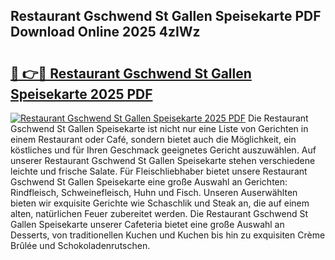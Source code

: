 ## Restaurant Gschwend St Gallen Speisekarte PDF Download Online 2025 4zIWz

# <h2><a href="http://gcc9xp7.nevu.top/?p=Restaurant+Gschwend+St+Gallen+Speisekarte">🔗 👉🔴 Restaurant Gschwend St Gallen Speisekarte 2025 PDF</a></h2>

[![Restaurant Gschwend St Gallen Speisekarte 2025 PDF](https://i.imgur.com/dBaPXMq.png)](http://gcc9xp7.nevu.top/?p=Restaurant+Gschwend+St+Gallen+Speisekarte)
Die Restaurant Gschwend St Gallen Speisekarte ist nicht nur eine Liste von Gerichten in einem Restaurant oder Café, sondern bietet auch die Möglichkeit, ein köstliches und für Ihren Geschmack geeignetes Gericht auszuwählen. Auf unserer Restaurant Gschwend St Gallen Speisekarte stehen verschiedene leichte und frische Salate. Für Fleischliebhaber bietet unsere Restaurant Gschwend St Gallen Speisekarte eine große Auswahl an Gerichten: Rindfleisch, Schweinefleisch, Huhn und Fisch. Unseren Auserwählten bieten wir exquisite Gerichte wie Schaschlik und Steak an, die auf einem alten, natürlichen Feuer zubereitet werden. Die Restaurant Gschwend St Gallen Speisekarte unserer Cafeteria bietet eine große Auswahl an Desserts, von traditionellen Kuchen und Kuchen bis hin zu exquisiten Crème Brûlée und Schokoladenrutschen.
